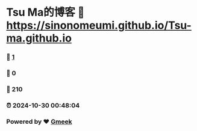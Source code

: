 # Tsu Ma的博客 :link: https://sinonomeumi.github.io/Tsu-ma.github.io 
### :page_facing_up: [1](https://sinonomeumi.github.io/Tsu-ma.github.io/tag.html) 
### :speech_balloon: 0 
### :hibiscus: 210 
### :alarm_clock: 2024-10-30 00:48:04 
### Powered by :heart: [Gmeek](https://github.com/Meekdai/Gmeek)

